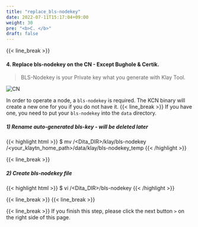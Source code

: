 ```yaml
---
title: "replace_bls-nodekey"
date: 2022-07-11T15:17:04+09:00
weight: 30
pre: "<b>C. </b>"
draft: false
---
```


{{< line_break >}}
#### 4. Replace bls-nodekey on the CN - Except Bughole & Certik.

> BLS-Nodekey is your Private key what you generate with Klay Tool.

![CN](https://raw.githubusercontent.com/klaytn/klaytn-pre-cypress-setup-workshop/main/static/images/nodekey.png)

In order to operate a node, a `bls-nodekey` is required. The KCN binary will create a new one for you if you do not have it. {{< line_break >}}
If you have one, you need to put your `bls-nodekey` into the `data` directory.

##### 1) Rename auto-generated bls-key - will be deleted later
{{< highlight html >}}
$ mv /<Dita_DIR>/klay/bls-nodekey /<your_klaytn_home_path>/data/klay/bls-nodekey_temp
{{< /highlight >}}

{{< line_break >}}

##### 2) Create bls-nodekey file
{{< highlight html >}}
$ vi /<Dita_DIR>/bls-nodekey
{{< /highlight >}}


{{< line_break >}}
{{< line_break >}}

{{< line_break >}}
If you finish this step, please click the next button ```>``` on the right side of this page.

